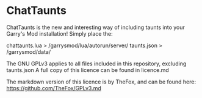 # ChatTaunts

ChatTaunts is the new and interesting way of including taunts into your Garry's Mod installation!
Simply place the:

chattaunts.lua > /garrysmod/lua/autorun/server/
taunts.json > /garrysmod/data/

The GNU GPLv3 applies to all files included in this repository, excluding taunts.json
A full copy of this licence can be found in licence.md

The markdown version of this licence is by TheFox, and can be found here: https://github.com/TheFox/GPLv3.md
